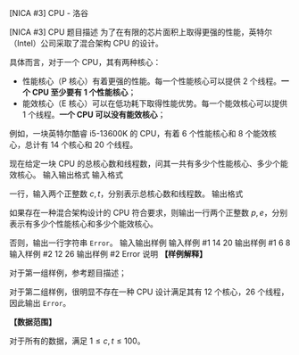 



[NICA #3] CPU - 洛谷














[NICA #3] CPU
题目描述
为了在有限的芯片面积上取得更强的性能，英特尔（Intel）公司采取了混合架构 CPU 的设计。

具体而言，对于一个 CPU，其有两种核心：
- 性能核心（P 核心）有着更强的性能。每一个性能核心可以提供 $2$ 个线程。**一个 CPU 至少要有 $1$ 个性能核心**；
- 能效核心（E 核心）可以在低功耗下取得性能优势。每一个能效核心可以提供 $1$ 个线程。**一个 CPU 可以没有能效核心**；

例如，一块英特尔酷睿 i5-13600K 的 CPU，有着 $6$ 个性能核心和 $8$ 个能效核心，总计有 $14$ 个核心和 $20$ 个线程。

现在给定一块 CPU 的总核心数和线程数，问其一共有多少个性能核心、多少个能效核心。
输入输出格式
输入格式

一行，输入两个正整数 $c,t$，分别表示总核心数和线程数。
输出格式

如果存在一种混合架构设计的 CPU 符合要求，则输出一行两个正整数 $p,e$，分别表示有多少个性能核心和多少个能效核心。

否则，输出一行字符串 $\texttt{Error}$。
输入输出样例
输入样例 #1
14 20
输出样例 #1
6 8
输入样例 #2
12 26
输出样例 #2
Error
说明
**【样例解释】**

对于第一组样例，参考题目描述；

对于第二组样例，很明显不存在一种 CPU 设计满足其有 $12$ 个核心，$26$ 个线程，因此输出 $\texttt{Error}$。

**【数据范围】**

对于所有的数据，满足 $1 \leq c,t \leq 100$。







